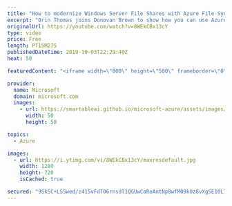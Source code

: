 ```yaml
---
title: "How to modernize Windows Server File Shares with Azure File Sync | Azure Friday"
excerpt: "Orin Thomas joins Donovan Brown to show how you can use Azure File Sync to tier unused files from file shares to the cloud, and to simplify replication of files and folders to different file servers in your organization.  01:32 - Demo  Deploy Azure File Sync https://aka.ms/azfr/580/01  Planning for an"
originalUrl: https://youtube.com/watch?v=8WEkCBx13cY
type: video
price: Free
length: PT15M27S
publishedDateTime: 2019-10-03T22:29:40Z
heat: 50

featuredContent: "<iframe width=\"800\" height=\"500\" frameborder=\"0\" src=\"https://www.youtube.com/embed/8WEkCBx13cY\" allow=\"accelerometer; autoplay; encrypted-media; gyroscope; picture-in-picture\" allowfullscreen></iframe>"

provider:
  name: Microsoft
  domain: microsoft.com
  images:
    - url: https://smartableai.github.io/microsoft-azure/assets/images/organizations/microsoft.com-50x50.jpg
      width: 50
      height: 50

topics:
  - Azure

images:
  - url: https://i.ytimg.com/vi/8WEkCBx13cY/maxresdefault.jpg
    width: 1280
    height: 720
    isCached: true

secured: "9SkSC+LS5wed/z415vFdT06rnsdl1QGUwCoRoAntNp8wfM09kOz8vXgSE10L7ipUsFp+wZrjSzgnrnkXwVi9dgFULSCiMNfuXP/SFdqzRA4aw+vWnRyat7olNZgL1euz2dOR+9xJmKISqD21iAtqKNLVcsLbdZlS53a1W1JPOKl8EDEkGl0jj2GIs+6MQxpsWiNJExqkTK7iqILJZmCI7rUma2CgH70qYN3lhL3eMCis9t6sPomPHigfnZICZUtaQ7ZwFkJLavxz7AyHSM+7eaqf8HQSxzsWzNzTS55rScTo07kuNCDbk1GF64Zyw0FV2vkmQjdINOROgiGWuJUpzSyQO/qF0X+mHYO+V0g5XcCMHurRetCXqhS7HCbxT7eSgsuEHkuR4PRC5eq8b+hRJiVpomFOyvjuWhoWreI5HqQ=;Lc01EzqnlUj1uhuFdla3ZQ=="
---
```


